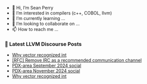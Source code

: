 - 👋 Hi, I’m Sean Perry
- 👀 I’m interested in compilers (c++, COBOL, llvm)
- 🌱 I’m currently learning ...
- 💞️ I’m looking to collaborate on ...
- 📫 How to reach me ...

<!---
s66perry/s66perry is a ✨ special ✨ repository because its `README.md` (this file) appears on your GitHub profile.
You can click the Preview link to take a look at your changes.
--->
### 📕 Latest LLVM Discourse Posts

<!-- DISCOURSE-LLVM:START -->
- [Why vector recognized int](https://discourse.llvm.org/t/why-vector-recognized-int/82826#post_2)
- [[RFC] Remove IRC as a recommended communication channel](https://discourse.llvm.org/t/rfc-remove-irc-as-a-recommended-communication-channel/82808#post_5)
- [PDX-area September 2024 social](https://discourse.llvm.org/t/pdx-area-september-2024-social/81184#post_5)
- [PDX-area November 2024 social](https://discourse.llvm.org/t/pdx-area-november-2024-social/82827#post_1)
- [Why vector recognized int](https://discourse.llvm.org/t/why-vector-recognized-int/82826#post_1)
<!-- DISCOURSE-LLVM:END -->
